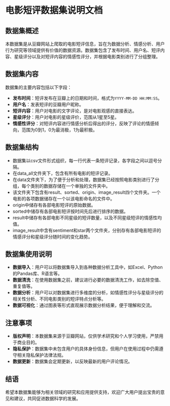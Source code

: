 # 电影短评数据集说明文档

## 数据集概述

本数据集是从豆瓣网站上爬取的电影短评信息，旨在为数据分析、情感分析、用户行为研究等领域提供有价值的数据资源。数据集包含了发布时间、用户名、短评内容、星级评分以及对短评内容的情感性评分，并根据电影类别进行了分组整理。

## 数据集内容

数据集的主要内容包括以下字段：

- **发布时间**：短评发布在豆瓣上的日期和时间，格式为`YYYY-MM-DD HH:MM:SS`。
- **用户名**：发表短评的豆瓣用户昵称。
- **短评内容**：用户对电影的文字评论，是对电影观感的直接表达。
- **星级评分**：用户对电影的星级评价，范围从1星至5星。
- **情感性评分**：对短评内容进行情感分析后得出的评分，反映了评论的情感倾向，范围为0到1，0为最消极，1为最积极。

## 数据集结构

- 数据集以csv文件形式组织，每一行代表一条短评记录，各字段之间以逗号分隔。
- 在data_all文件夹下，包含有所有电影的短评记录。
- 在data文件夹下，为了便于分析和处理，数据集已经按照电影类别进行了分组，每个类别的数据存储在一个单独的文件夹中。
- 该文件夹下包含有result、sorted、origin、image_result四个文件夹。一个电影的各项数据储存在一个以该电影命名的文件中。
- origin中储存有各部电影短评的原始数据。
- sorted中储存有各部电影短评按时间先后进行排序的数据。
- result中储存有各部电影不同星级的短评数量，以及不同星级短评的情感性均值。
- image_result中含有sentiment和star两个文件夹，分别存有各部电影短评的情感评分和星级评分随时间的变化趋势。

## 数据集使用说明

- **数据导入**：用户可以将数据集导入到各种数据分析工具中，如Excel、Python的Pandas库、R语言等。
- **数据清洗**：在使用数据集之前，建议进行必要的数据清洗工作，如去除空值、重复值等。
- **数据分析**：用户可以对数据集进行多维度的分析，如情感性评分与星级评分的相关性分析、不同电影类别的短评特点分析等。
- **数据可视化**：通过图表等形式直观展示数据分析结果，便于理解和交流。

## 注意事项

- **版权声明**：本数据集来源于豆瓣网站，仅供学术研究和个人学习使用，严禁用于商业目的。
- **隐私保护**：数据集中未包含用户的具体身份信息，但用户在使用过程中仍需遵守相关隐私保护法律法规。
- **数据更新**：数据集会定期更新，以反映最新的用户评论情况。

## 结语

希望本数据集能够为相关领域的研究和应用提供支持，欢迎广大用户提出宝贵的意见和建议，共同促进数据科学的发展。
